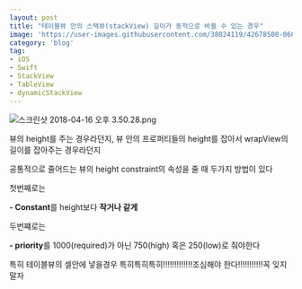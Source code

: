 ```yaml
---
layout: post
title: "테이블뷰 안의 스택뷰(stackView) 길이가 동적으로 바뀔 수 있는 경우"
image: 'https://user-images.githubusercontent.com/38024119/42678500-06073b8c-86ba-11e8-8e70-74fab0c1ddb3.jpg'
category: 'blog'
tag:
- iOS
- Swift
- StackView
- TableView
- dynamicStackView
---
```


![스크린샷 2018-04-16 오후 3.50.28.png](https://user-images.githubusercontent.com/38024119/42680236-5c4f858a-86bf-11e8-9401-53e4e61d1bfd.png)

뷰의 height를 주는 경우라던지, 뷰 안의 프로퍼티들의 height를 잡아서 wrapView의 길이를 잡아주는 경우라던지

공통적으로 줄어드는 뷰의 height constraint의 속성을 줄 때 두가지 방법이 있다

첫번째로는

**- Constant**를 height보다 **작거나 같게**

두번쨰로는

**- priority**를 1000(required)가 아닌 750(high) 혹은 250(low)로 줘야한다

특히 테이블뷰의 셀안에 넣을경우 특히특히특히!!!!!!!!!!!!!조심해야 한다!!!!!!!!!!!꼭 잊지말자
